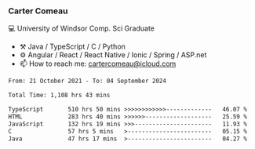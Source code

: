 ### Carter Comeau

💻 University of Windsor Comp. Sci Graduate

- ⚒️ Java / TypeScript / C / Python
- ⚙️ Angular / React / React Native / Ionic / Spring / ASP.net
- 📫 How to reach me: cartercomeau@icloud.com

<!--START_SECTION:waka-->

```txt
From: 21 October 2021 - To: 04 September 2024

Total Time: 1,108 hrs 43 mins

TypeScript       510 hrs 50 mins >>>>>>>>>>>>-------------   46.07 %
HTML             283 hrs 40 mins >>>>>>-------------------   25.59 %
JavaScript       132 hrs 19 mins >>>----------------------   11.93 %
C                57 hrs 5 mins   >------------------------   05.15 %
Java             47 hrs 17 mins  >------------------------   04.27 %
```

<!--END_SECTION:waka-->
